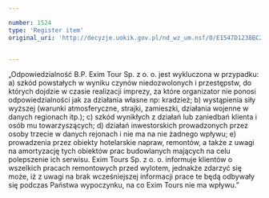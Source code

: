 ```yaml
---

number: 1524
type: 'Register item'
original_uri: 'http://decyzje.uokik.gov.pl/nd_wz_um.nsf/0/E1547D1238BC28D5C125750F0032E248?OpenDocument'


---
```


„Odpowiedzialność B.P. Exim Tour Sp. z o. o. jest wykluczona w przypadku: a) szkód powstałych w wyniku czynów niedozwolonych i przestępstw, do których dojdzie w czasie realizacji imprezy, za które organizator nie ponosi odpowiedzialności jak za działania własne np: kradzież; b) wystąpienia siły wyższej (warunki atmosferyczne, strajki, zamieszki, działania wojenne w danych regionach itp.); c) szkód wynikłych z działań lub zaniedbań klienta i osób mu towarzyszących; d) działań inwestorskich prowadzonych przez osoby trzecie w danych rejonach i nie ma na nie żadnego wpływu; e) prowadzenia przez obiekty hotelarskie napraw, remontów, a także z uwagi na amortyzację tych obiektów prac budowlanych mających na celu polepszenie ich serwisu. Exim Tours Sp. z o. o. informuje klientów o wszelkich pracach remontowych przed wylotem, jednakże zdarzyć się może, iż z uwagi na brak wcześniejszej informacji prace te będą odbywały się podczas Państwa wypoczynku, na co Exim Tours nie ma wpływu.”
